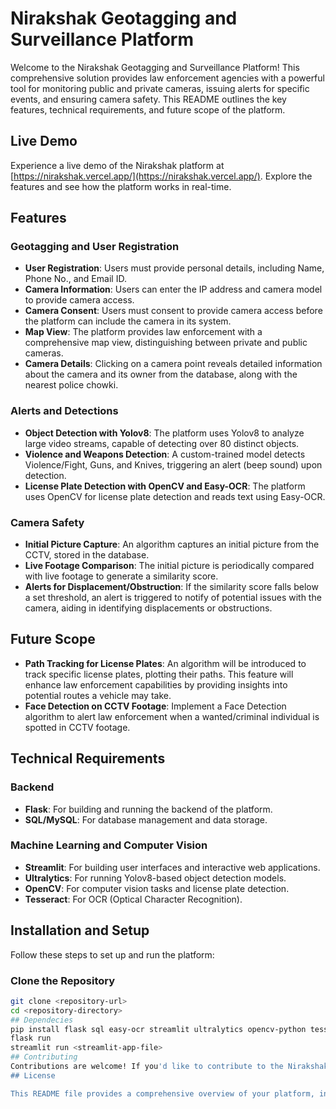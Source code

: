 

# Nirakshak Geotagging and Surveillance Platform

Welcome to the Nirakshak Geotagging and Surveillance Platform! This comprehensive solution provides law enforcement agencies with a powerful tool for monitoring public and private cameras, issuing alerts for specific events, and ensuring camera safety. This README outlines the key features, technical requirements, and future scope of the platform.

## Live Demo
Experience a live demo of the Nirakshak platform at [https://nirakshak.vercel.app/](https://nirakshak.vercel.app/). Explore the features and see how the platform works in real-time.

## Features

### Geotagging and User Registration
- **User Registration**: Users must provide personal details, including Name, Phone No., and Email ID.
- **Camera Information**: Users can enter the IP address and camera model to provide camera access.
- **Camera Consent**: Users must consent to provide camera access before the platform can include the camera in its system.
- **Map View**: The platform provides law enforcement with a comprehensive map view, distinguishing between private and public cameras.
- **Camera Details**: Clicking on a camera point reveals detailed information about the camera and its owner from the database, along with the nearest police chowki.

### Alerts and Detections
- **Object Detection with Yolov8**: The platform uses Yolov8 to analyze large video streams, capable of detecting over 80 distinct objects.
- **Violence and Weapons Detection**: A custom-trained model detects Violence/Fight, Guns, and Knives, triggering an alert (beep sound) upon detection.
- **License Plate Detection with OpenCV and Easy-OCR**: The platform uses OpenCV for license plate detection and reads text using Easy-OCR.

### Camera Safety
- **Initial Picture Capture**: An algorithm captures an initial picture from the CCTV, stored in the database.
- **Live Footage Comparison**: The initial picture is periodically compared with live footage to generate a similarity score.
- **Alerts for Displacement/Obstruction**: If the similarity score falls below a set threshold, an alert is triggered to notify of potential issues with the camera, aiding in identifying displacements or obstructions.

## Future Scope
- **Path Tracking for License Plates**: An algorithm will be introduced to track specific license plates, plotting their paths. This feature will enhance law enforcement capabilities by providing insights into potential routes a vehicle may take.
- **Face Detection on CCTV Footage**: Implement a Face Detection algorithm to alert law enforcement when a wanted/criminal individual is spotted in CCTV footage.

## Technical Requirements

### Backend
- **Flask**: For building and running the backend of the platform.
- **SQL/MySQL**: For database management and data storage.

### Machine Learning and Computer Vision
- **Streamlit**: For building user interfaces and interactive web applications.
- **Ultralytics**: For running Yolov8-based object detection models.
- **OpenCV**: For computer vision tasks and license plate detection.
- **Tesseract**: For OCR (Optical Character Recognition).

## Installation and Setup
Follow these steps to set up and run the platform:

### Clone the Repository
```bash
git clone <repository-url>
cd <repository-directory>
## Dependecies
pip install flask sql easy-ocr streamlit ultralytics opencv-python tesseract
flask run
streamlit run <streamlit-app-file>
## Contributing
Contributions are welcome! If you'd like to contribute to the Nirakshak platform, please submit a pull request or open an issue on the repository.
## License

This README file provides a comprehensive overview of your platform, including its features, technical requirements, installation steps, and future scope. It also includes guidance on how to contribute and mentions the licensing information. Adjust the placeholders (`<repository-url>`, `<streamlit-app-file>`, etc.) as needed to fit your project specifics.

